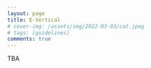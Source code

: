 ```yaml
---
layout: page
title: E-Vertical
# cover-img: /assets/img/2022-03-03/cat.jpeg
# tags: [guidelines]
comments: true
---
```

<!--
 * @Author: Conghao Wong
 * @Date: 2023-03-21 17:52:21
 * @LastEditors: Conghao Wong
 * @LastEditTime: 2023-04-11 21:07:34
 * @Description: file content
 * @Github: https://cocoon2wong.github.io
 * Copyright 2023 Conghao Wong, All Rights Reserved.
-->

<link rel="stylesheet" type="text/css" href="/assets/css/user.css">

TBA
